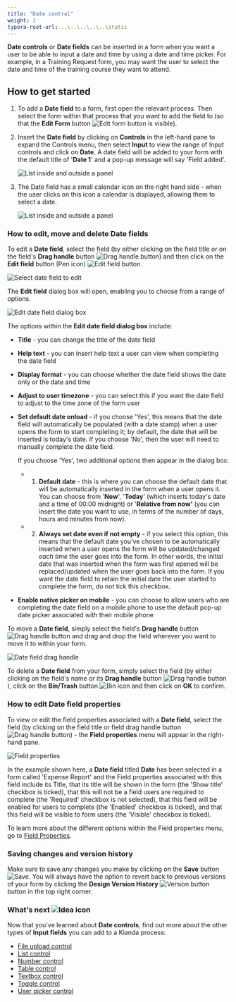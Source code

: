 ```yaml
---
title: "Date control"
weight: 1
typora-root-url: ..\..\..\..\..\static
---
```


**Date controls** or **Date fields** can be inserted in a form when you want a user to be able to input a date and time by using a date and time picker. For example, in a Training Request form, you may want the user to select the date and time of the training course they want to attend.

## How to get started

1. To add a **Date field** to a form, first open the relevant process. Then select the form within that process that you want to add the field to (so that the **Edit Form** button ![Edit form button](/images/penicon.png) is visible). 


2. Insert the **Date field** by clicking on **Controls** in the left-hand pane to expand the Controls menu, then select **Input** to view the range of Input controls and click on **Date**. A date field will be added to your form with the default title of '**Date 1**' and a pop-up message will say 'Field added'.

   ![List inside and outside a panel](/images/date-field-added.jpg)
   
3. The Date field has a small calendar icon on the right hand side - when the user clicks on this icon a calendar is displayed, allowing them to select a date.

   ![List inside and outside a panel](/images/date-field-expanded.jpg)
   
### How to edit, move and delete Date fields

To edit a **Date field**, select the field (by either clicking on the field title or on the field's **Drag handle** button ![Drag handle button](/images/draghandlewhite-frame.png)) and then click on the **Edit field** button (Pen icon) ![Edit field button](/images/penicon.png). 

![Select date field to edit](/images/select-date-field-to-edit.jpg)

The **Edit field** dialog box will open, enabling you to choose from a range of options.

![Edit date field dialog box](/images/edit-date-field-dialog-box.jpg)

The options within the **Edit date field dialog box** include:

- **Title** - you can change the title of the date field

- **Help text** - you can insert help text a user can view when completing the date field

- **Display format** - you can choose whether the date field shows the date only or the date and time

- **Adjust to user timezone** - you can select this if you want the date field to adjust to the time zone of the form user

- **Set default date onload** - if you choose 'Yes', this means that the date field will automatically be populated (with a date stamp) when a user opens the form to start completing it; by default, the date that will be inserted is today's date. If you choose 'No', then the user will need to manually complete the date field. 
  
  If you choose 'Yes', two additional options then appear in the dialog box: 

  - 1. **Default date** - this is where you can choose the default date that will be automatically inserted in the form when a user opens it. You can choose from '**Now**', '**Today**' (which inserts today's date and a time of 00:00 midnight) or '**Relative from now'** (you can insert the date you want to use, in terms of the number of days, hours and minutes from now).
  - 2. **Always set date even if not empty** - if you select this option, this means that the default date you've chosen to be automatically inserted when a user opens the form will be updated/changed *each time* the user goes into the form. In other words, the initial date that was inserted when the form was first opened will be replaced/updated when the user goes back into the form. If you want the date field to retain the initial date the user started to complete the form, do not tick this checkbox.
  
- **Enable native picker on mobile** - you can choose to allow users who are completing the date field on a mobile phone to use the default pop-up date picker associated with their mobile phone

To move a **Date field**, simply select the field's **Drag handle** button ![Drag handle button](/images/draghandlewhite-frame.png) and drag and drop the field wherever you want to move it to within your form.

![Date field drag handle](/images/move-date-field-drag-handle.jpg)

To delete a **Date field** from your form, simply select the field (by either clicking on the field's name or its **Drag handle** button ![Drag handle button](/images/draghandlewhite-frame.png)), click on the **Bin/Trash** button ![Bin icon](/images/binicon.png) and then click on **OK** to confirm.

### How to edit Date field properties ###
To view or edit the field properties associated with a **Date field**, select the field (by clicking on the field title or field drag handle button ![Drag handle button](/images/draghandlewhite-frame.png)) - the **Field properties** menu will appear in the right-hand pane.

![Field properties](/images/date-field-properties-new.jpg)

In the example shown here, a **Date field** titled **Date** has been selected in a form called 'Expense Report' and the Field properties associated with this field include its Title, that its title will be shown in the form (the 'Show title' checkbox is ticked), that this will not be a field users are required to complete (the 'Required' checkbox is not selected), that this field will be enabled for users to complete (the 'Enabled' checkbox is ticked), and that this field will be visible to form users (the 'Visible' checkbox is ticked).

To learn more about the different options within the Field properties menu, go to [Field Properties](/docs/platform/controls/properties#field-properties).

### Saving changes and version history ###
Make sure to save any changes you make by clicking on the **Save** button ![Save](/images/saveprocess.png). You will always have the option to revert back to previous versions of your form by clicking the **Design Version History** ![Version button](/images/version8.png) button in the top right corner.



### What's next  ![Idea icon](/images/18.png) ###

Now that you've learned about **Date controls**, find out more about the other types of **Input fields** you can add to a Kianda process:

- [File upload control](/docs/platform/controls/input/file-upload/)
- [List control](/docs/platform/controls/input/list/)
- [Number control](/docs/platform/controls/input/number/)
- [Table control](/docs/platform/controls/input/table/)
- [Textbox control](/docs/platform/controls/input/textbox/)
- [Toggle control](/docs/platform/controls/input/toggle/)
- [User picker control](/docs/platform/controls/input/user-picker/)
